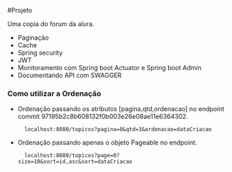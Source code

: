 #Projeto

Uma copia do forum da alura.

* Paginação 
* Cache
* Spring security
* JWT
* Monitoramento com Spring boot Actuator e Spring boot Admin
* Documentando API com SWAGGER

### Como utilizar a Ordenação

- Ordenação passando os atributos [pagina,qtd,ordenacao] no endpoint commit 97195b2c8b608132f0b003e26e08ae11e6364302.

        localhost:8080/topicos?pagina=0&qtd=3&ordenacao=dataCriacao

- Ordenação passando apenas o objeto Pageable no endpoint.

        localhost:8080/topicos?page=0?size=10&sort=id,asc&sort=dataCriacao
